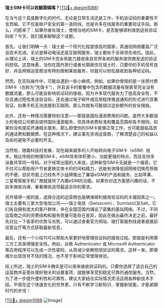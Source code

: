 **瑞士SIM卡可以收驗證碼嗎？**[[TG💪+ @esim1088](https://t.me/s/esim1088)]

在当今这个高度数字化的时代，无论是日常生活还是工作，手机验证码的重要性不言而喻。它不仅是账户安全的第一道防线，也是许多在线服务的重要验证手段。那么，问题来了：如果你身处瑞士，使用当地的SIM卡，是否能够顺利收到这些验证码呢？今天，我们就来聊聊这个话题。

首先，让我们明确一点：瑞士是一个现代化程度很高的国家，其通信网络覆盖广泛且技术先进。无论是移动电话还是互联网服务，瑞士都处于全球领先地位。因此，从理论上讲，瑞士的SIM卡完全有能力接收来自世界各地的服务提供商发送的验证码短信。这意味着，当你在国外旅行或者长期居住在瑞士时，只要你的手机信号良好，并且网络运营商没有特别限制某些服务，你就可以轻松接收到各种验证码。

然而，在实际操作中，可能会遇到一些小麻烦。例如，如果你使用的是一张预付费SIM卡（也称为“充值卡”），并且该卡的套餐中包含的数据流量有限甚至完全没有数据流量，那么可能会影响验证码的接收。因为许多现代服务为了提高安全性，不仅会通过短信发送验证码，还会通过电子邮件或应用程序推送通知的形式进行双重验证。如果手机无法连接到互联网，那么你就有可能错过这些额外的安全措施。

此外，还有一种情况需要特别注意——那就是国际漫游费用的问题。虽然大多数瑞士的电信公司都会提供国际漫游服务，但具体收费标准和覆盖范围却各不相同。如果你没有提前开通相关服务，那么即使你的SIM卡能够正常工作，也可能面临高昂的通话费和数据费。在这种情况下，建议事先咨询运营商，了解清楚自己的权益以及如何避免不必要的开支。

当然啦，随着科技的发展，现在越来越多的人开始转向电子SIM卡（eSIM）技术。相比传统的物理SIM卡，eSIM具有体积更小、功能更强的特点，而且支持多设备共享同一号码。对于经常出国的人来说，这种新型SIM卡无疑是一个福音。它不仅可以帮助用户节省更换实体卡的时间和精力，还能有效降低因网络切换而导致的不便。目前市面上已经有不少品牌推出了兼容eSIM的产品和服务，比如苹果、三星等智能手机厂商就提供了内置eSIM的功能。如果你对这方面感兴趣的话，不妨多做些功课，看看哪些选项最适合你的需求。

另外值得一提的是，选择合适的运营商也是确保顺利接收验证码的关键因素之一。瑞士主要有三家大型电信公司——瑞士电信（Swisscom）、Sunrise以及Salt。它们各自拥有庞大的客户群体，并在全国范围内铺设了密集的基站网络。不过，不同运营商之间的资费结构和服务质量可能存在差异，因此在做出最终决定之前，最好先对比一下各家的优势与劣势。可以通过查看官方网站、拨打客服热线或者直接前往营业厅等方式获取最新信息。

最后，还有一个小技巧可以帮助大家更好地管理验证码的接收过程。那就是利用第三方工具来增强安全性。例如，谷歌 Authenticator 或 Microsoft Authenticator 等应用程序可以生成一次性密码，从而减少依赖短信验证的需求。这样一来，即便偶尔出现信号不佳的情况，也不至于影响正常使用体验。

综上所述，瑞士的SIM卡确实是可以用来接收验证码的。只要你选择了适合自己的运营商并妥善处理好相关的设置事项，就能够享受到稳定可靠的通信服务。当然，为了进一步提升便利性和可靠性，建议大家结合实际情况灵活运用各种新技术手段。毕竟在这个快速变化的世界里，只有不断学习新知识、掌握新技能，才能紧跟时代的步伐！

[[TG💪+ @esim1088](https://t.me/s/esim1088) ![Image](https://i.postimg.cc/4NQfJmqS/Snipaste-2025-05-13-00-14-12.png)]